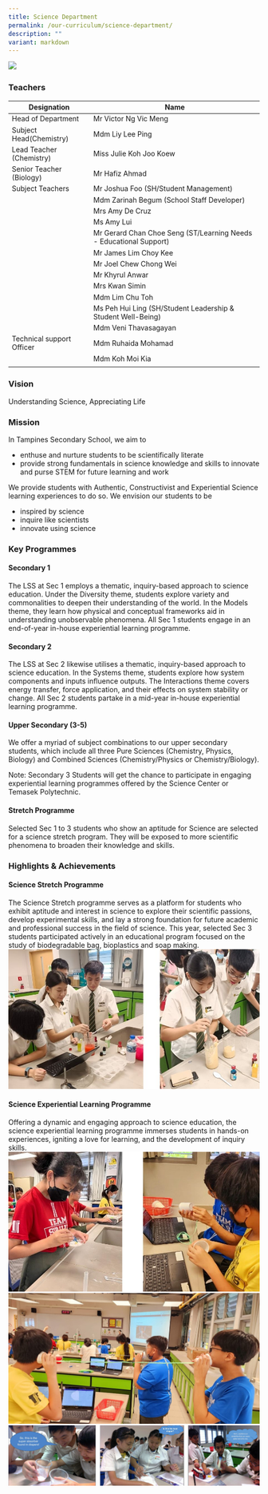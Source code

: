 ```yaml
---
title: Science Department
permalink: /our-curriculum/science-department/
description: ""
variant: markdown
---
```

![](/images/2023_tpss_26_science.jpg)

### Teachers

| Designation | Name |
|---|---|
| Head of Department | Mr Victor Ng Vic Meng |
| Subject Head(Chemistry) | Mdm Liy Lee Ping |
| Lead Teacher (Chemistry) | Miss Julie Koh Joo Koew |
| Senior Teacher (Biology) | Mr Hafiz Ahmad |
| Subject Teachers | Mr Joshua Foo (SH/Student Management) |
|  | Mdm Zarinah Begum (School Staff Developer) |
|  | Mrs Amy De Cruz |
|  | Ms Amy Lui |
|  | Mr Gerard Chan Choe Seng (ST/Learning Needs - Educational Support) |
|  | Mr James Lim Choy Kee |
|  | Mr Joel Chew Chong Wei |
|  | Mr Khyrul Anwar |
|  | Mrs Kwan Simin |
|  | Mdm Lim Chu Toh |
|  | Ms Peh Hui Ling (SH/Student Leadership & Student Well-Being) |
|  | Mdm Veni Thavasagayan |
| Technical support Officer | Mdm Ruhaida Mohamad |
|  | Mdm Koh Moi Kia |
|  |  |

### Vision
Understanding Science, Appreciating Life

### Mission
In Tampines Secondary School, we aim to
*   enthuse and nurture students to be scientifically literate
*   provide strong fundamentals in science knowledge and skills to innovate and purse STEM for future learning and work

We provide students with Authentic, Constructivist and Experiential Science learning experiences to do so. We envision our students to be
*   inspired by science
*   inquire like scientists
*   innovate using science

### Key Programmes
#### Secondary 1
The LSS at Sec 1 employs a thematic, inquiry-based approach to science education. Under the Diversity theme, students explore variety and commonalities to deepen their understanding of the world. In the Models theme, they learn how physical and conceptual frameworks aid in understanding unobservable phenomena. All Sec 1 students engage in an end-of-year in-house experiential learning programme.
#### Secondary 2
The LSS at Sec 2 likewise utilises a thematic, inquiry-based approach to science education. In the Systems theme, students explore how system components and inputs influence outputs. The Interactions theme covers energy transfer, force application, and their effects on system stability or change. All Sec 2 students partake in a mid-year in-house experiential learning programme.
#### Upper Secondary (3-5)
We offer a myriad of subject combinations to our upper secondary students, which include all three Pure Sciences (Chemistry, Physics, Biology) and Combined Sciences (Chemistry/Physics or Chemistry/Biology).

Note: Secondary 3 Students will get the chance to participate in engaging experiential learning programmes offered by the Science Center or Temasek Polytechnic.

#### Stretch Programme
Selected Sec 1 to 3 students who show an aptitude for Science are selected for a science stretch program. They will be exposed to more scientific phenomena to broaden their knowledge and skills.

### Highlights & Achievements
#### Science Stretch Programme
The Science Stretch programme serves as a platform for students who exhibit aptitude and interest in science to explore their scientific passions, develop experimental skills, and lay a strong foundation for future academic and professional success in the field of science. This year, selected Sec 3 students participated actively in an educational program focused on the study of biodegradable bag, bioplastics and soap making.
![](/images/sci%20stretch%20prog%201.jpg)

#### Science Experiential Learning Programme
Offering a dynamic and engaging approach to science education, the science experiential learning programme immerses students in hands-on experiences, igniting a love for learning, and the development of inquiry skills. 
![](/images/sci%20experiential%20learning%201.jpg)
![](/images/picture2.jpg)
![](/images/untitled%20(3).png)